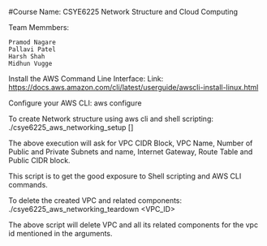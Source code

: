 

#Course Name: CSYE6225 Network Structure and Cloud Computing

Team Memmbers:

    Pramod Nagare
    Pallavi Patel
    Harsh Shah
    Midhun Vugge

Install the AWS Command Line Interface: Link: https://docs.aws.amazon.com/cli/latest/userguide/awscli-install-linux.html

Configure your AWS CLI: aws configure

To create Network structure using aws cli and shell scripting: ./csye6225_aws_networking_setup []

The above execution will ask for VPC CIDR Block, VPC Name, Number of Public and Private Subnets and name, Internet Gateway, Route Table and Public CIDR block.

This script is to get the good exposure to Shell scripting and AWS CLI commands.

To delete the created VPC and related components: ./csye6225_aws_networking_teardown <VPC_ID>

The above script will delete VPC and all its related components for the vpc id mentioned in the arguments.

